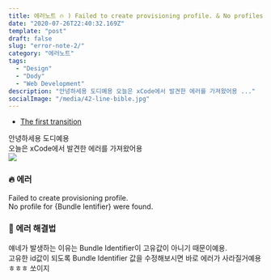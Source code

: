 ```yaml
---
title: 에러노트 🔥 ) Failed to create provisioning profile. & No profiles for {Bundle Ientifier} were found.
date: "2020-07-26T22:40:32.169Z"
template: "post"
draft: false
slug: "error-note-2/"
category: "에러노트"
tags:
  - "Design"
  - "Dody"
  - "Web Development"
description: "안녕하세용 도디예용 오늘은 xCode에서 발견한 에러를 가져왔어용 ..."
socialImage: "/media/42-line-bible.jpg"
---
```


<!-- 다른 시리즈들을 넣어놓으면 되겠다. -->
- [The first transition](#the-first-transition)

안녕하세용 도디예용   
오늘은 xCode에서 발견한 에러를 가져왔어용   
![](https://images.velog.io/images/dody_/post/d28cecad-e78f-4a50-9121-f071f8788f93/Screen%20Shot%202020-07-10%20at%206.17.25%20PM%20(1).png)

### 🔥 에러   
Failed to create provisioning profile.   
No profile for {Bundle Ientifier} were found.    

### 🚒 에러 해결법   
얘네가 발생하는 이유는 Bundle Identifier이 고유값이 아니기 때문이예용.    
고유한 id값이 되도록 Bundle Identifier 값을 수정해보시면 바로 에러가 사라질거예용ㅎㅎㅎ
쏘이지